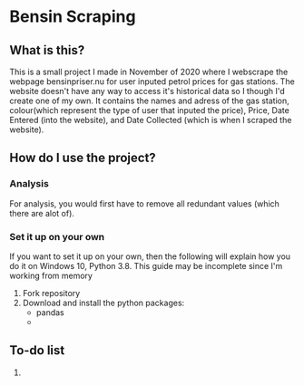 # Bensin Scraping

## What is this?
This is a small project I made in November of 2020 where I webscrape the webpage bensinpriser.nu for user inputed petrol prices for gas stations. The website doesn't have any way to access it's historical data so I though I'd create one of my own. 
It contains the names and adress of the gas station, colour(which represent the type of user that inputed the price), Price, Date Entered (into the website), and Date Collected (which is when I scraped the website).

## How do I use the project?
### Analysis
For analysis, you would first have to remove all redundant values (which there are alot of).

### Set it up on your own
If you want to set it up on your own, then the following will explain how you do it on Windows 10, Python 3.8. This guide may be incomplete since I'm working from memory

1) Fork repository
2) Download and install the python packages: 
    - pandas
    -


## To-do list
1) 